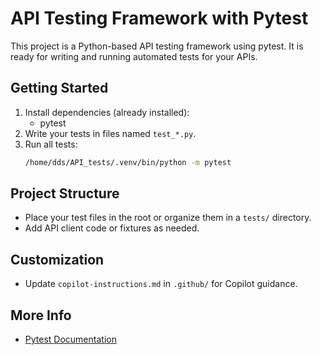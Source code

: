 # API Testing Framework with Pytest

This project is a Python-based API testing framework using pytest. It is ready for writing and running automated tests for your APIs.

## Getting Started

1. Install dependencies (already installed):
   - pytest
2. Write your tests in files named `test_*.py`.
3. Run all tests:
   ```bash
   /home/dds/API_tests/.venv/bin/python -m pytest
   ```

## Project Structure
- Place your test files in the root or organize them in a `tests/` directory.
- Add API client code or fixtures as needed.

## Customization
- Update `copilot-instructions.md` in `.github/` for Copilot guidance.

## More Info
- [Pytest Documentation](https://docs.pytest.org/en/stable/)
